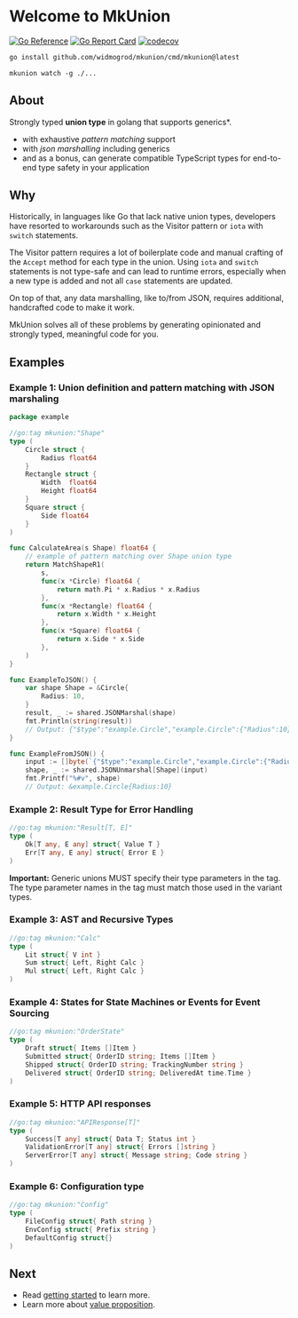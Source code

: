 # Welcome to MkUnion
[![Go Reference](https://pkg.go.dev/badge/github.com/widmogrod/mkunion.svg)](https://pkg.go.dev/github.com/widmogrod/mkunion)
[![Go Report Card](https://goreportcard.com/badge/github.com/widmogrod/mkunion)](https://goreportcard.com/report/github.com/widmogrod/mkunion)
[![codecov](https://codecov.io/gh/widmogrod/mkunion/branch/main/graph/badge.svg?token=3Z3Z3Z3Z3Z)](https://codecov.io/gh/widmogrod/mkunion)

```bash
go install github.com/widmogrod/mkunion/cmd/mkunion@latest
```

```
mkunion watch -g ./...
```

## About
Strongly typed **union type** in golang that supports generics*.

* with exhaustive _pattern matching_ support
* with _json marshalling_ including generics
* and as a bonus, can generate compatible TypeScript types for end-to-end type safety in your application

## Why
Historically, in languages like Go that lack native union types, developers have resorted to workarounds such as the Visitor pattern or `iota` with `switch` statements.

The Visitor pattern requires a lot of boilerplate code and manual crafting of the `Accept` method for each type in the union.
Using `iota` and `switch` statements is not type-safe and can lead to runtime errors, especially when a new type is added and not all `case` statements are updated.

On top of that, any data marshalling, like to/from JSON, requires additional, handcrafted code to make it work.

MkUnion solves all of these problems by generating opinionated and strongly typed, meaningful code for you.

## Examples

### Example 1: Union definition and pattern matching with JSON marshaling

```go title="example/shape.go"
package example

//go:tag mkunion:"Shape"
type (
    Circle struct {
        Radius float64
    }
    Rectangle struct {
        Width  float64
        Height float64
    }
    Square struct {
        Side float64
    }
)

func CalculateArea(s Shape) float64 {
    // example of pattern matching over Shape union type
    return MatchShapeR1(
        s,
        func(x *Circle) float64 {
            return math.Pi * x.Radius * x.Radius
        },
        func(x *Rectangle) float64 {
            return x.Width * x.Height
        },
        func(x *Square) float64 {
            return x.Side * x.Side
        },
    )
}

func ExampleToJSON() {
    var shape Shape = &Circle{
        Radius: 10,
    }
    result, _ := shared.JSONMarshal(shape)
    fmt.Println(string(result))
    // Output: {"$type":"example.Circle","example.Circle":{"Radius":10}}
}

func ExampleFromJSON() {
    input := []byte(`{"$type":"example.Circle","example.Circle":{"Radius":10}}`)
    shape, _ := shared.JSONUnmarshal[Shape](input)
    fmt.Printf("%#v", shape)
    // Output: &example.Circle{Radius:10}
```

### Example 2: Result Type for Error Handling

```go title="f/datas.go"
//go:tag mkunion:"Result[T, E]"
type (
    Ok[T any, E any] struct{ Value T }
    Err[T any, E any] struct{ Error E }
)
```

**Important:** Generic unions MUST specify their type parameters in the tag. The type parameter names in the tag must match those used in the variant types.

### Example 3: AST and Recursive Types

```go title="example/calculator_example.go"
//go:tag mkunion:"Calc"
type (
    Lit struct{ V int }
    Sum struct{ Left, Right Calc }
    Mul struct{ Left, Right Calc }
)
```

### Example 4: States for State Machines or Events for Event Sourcing

```go
//go:tag mkunion:"OrderState"
type (
    Draft struct{ Items []Item }
    Submitted struct{ OrderID string; Items []Item }
    Shipped struct{ OrderID string; TrackingNumber string }
    Delivered struct{ OrderID string; DeliveredAt time.Time }
)
```

### Example 5: HTTP API responses

```go
//go:tag mkunion:"APIResponse[T]"
type (
    Success[T any] struct{ Data T; Status int }
    ValidationError[T any] struct{ Errors []string }
    ServerError[T any] struct{ Message string; Code string }
)
```

### Example 6: Configuration type
```go
//go:tag mkunion:"Config"  
type (
    FileConfig struct{ Path string }
    EnvConfig struct{ Prefix string }
    DefaultConfig struct{}
)
```


## Next

- Read [getting started](https://widmogrod.github.io/mkunion/getting_started/) to learn more.
- Learn more about [value proposition](https://widmogrod.github.io/mkunion/value_proposition/).
